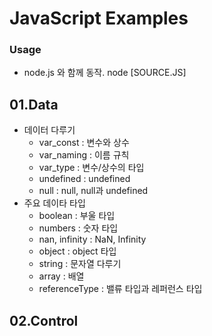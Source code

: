 # JavaScript Examples

### Usage
   - node.js 와 함께 동작. node [SOURCE.JS]


## 01.Data
- 데이터 다루기
   * var_const : 변수와 상수
   * var_naming : 이름 규칙
   * var_type : 변수/상수의 타입
   * undefined : undefined
   * null : null, null과 undefined
- 주요 데이타 타입
   * boolean : 부울 타입
   * numbers : 숫자 타입
   * nan, infinity : NaN, Infinity
   * object : object 타입
   * string : 문자열 다루기
   * array : 배열
   * referenceType : 밸류 타입과 레퍼런스 타입

## 02.Control


